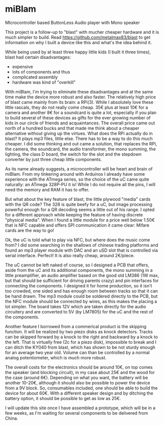 # miBlam
MIcrocontroller based ButtonLess Audio player with Mono speaker

This project is a follow-up to "blast" with mucher cheaper hardware and it is much simpler to build.
Read https://github.com/metalmax83/blast to get information on why I built a device like this and what's the idea behind it.

While being used by at least three happy little kids (I built it three times), blast had certain disadvantages:
* expensive
* lots of components and thus
* complicated assembly
* hardware was kind of "overkill"

With miBlam, I'm trying to eliminate these disadvantages and at the same time make the device more robust and also faster.
The relatively high price of blast came mainly from its brain: a RPi(3). While I absolutely love these little rascals, they do not really come cheap. 35€ plus at least 10€ for a camera and another 8€ for a soundcard is quite a lot, especially if you plan to build several of these devices as gifts for the ever growing number of kids in our circle of friends and acquaintances. The overall price came out north of a hundred bucks and that made me think about a cheaper alternative without giving up the virtues. What does the RPi actually do in blast? It plays mp3 files, little else. There has to be a way to do this much cheaper. I did some thinking and out came a solution, that replaces the RPi, the camera, the soundcard, the audio transformer, the mono summing, the lighting, the class D board, the switch for the slot and the stepdown converter by just three cheap little components.

As its name already suggests, a microcontroller will be heart and brain of miBlam. From my tinkering around with Arduinos I already have some experience with the ATmega series, so the choice of the uC came quite naturally: an ATmega 328P-PU it is! While I do not require all the pins, I will need the memory and RAM it has to offer. 

But what about the key feature of blast, the little plywood "media" cards with the QR code? The 328 is quite beefy for a uC, but image processing powerful enough for a QR decoding seems a little out of his range. I opted for a different approach while keeping the feature of having discrete "physical media". When I found a little module for a price well below 1.50€ that is NFC capable and offers SPI communication it came clear: Mifare cards are the way to go!

Ok, the uC is told what to play via NFC, but where does the music come from? I did some searching in the shallows of chinese trading platforms and found an mp3 player module with DAC and an uSD slot that is controlled via serial interface. Perfect! It is also really cheap, around 2€/piece. 

The uC cannot be left naked of course, so I designed a PCB that offers, aside from the uC and its additional components, the mono summing in a little preamplifier, an audio amplifier based on the good old LM386 (1W max, but that should be sufficient for driving parents crazy) and pin interfaces for connecting the components. I designed it for home production, so it isn't too crowded, one sided and has enough room between tracks so that it can be hand drawn. The mp3 module could be soldered directly to the PCB, but the NFC module should be connected by wires, as this makes the placing a lot simpler. The board takes 12V which are taken directly for the audio circuitery and are converted to 5V (by LM7805) for the uC and the rest of the components.

Another feature I borrowed from a commerical product is the skipping function. It will be realized by two piezo disks as knock detectors. Tracks can be skipped forward by a knock to the right and backward by a knock to the left. That is virtually free (2c for a piezo disk), impossible to break and I can ditch the KY040 from blast, which has shown to be not sturdy enough for an average two year old. Volume can than be controlled by a normal analog potentiometer, which is much more robust.

The overall costs for the electronics should be around 10€, on top comes the speaker (and blocking circuit), in my case about 25€ and the wood for the case (around 6€). Depending on what you want, the battery will be another 10-20€, although it should also be possible to power the device from a 9V block. So, consumables included, one should be able to build the device for about 60€. With a different speaker design and by ditching the battery option, it should be possible to get as low as 25€.

I will update this site once I have assembled a prototype, which will be in a few weeks, as I'm waiting for several components to be delivered from China.
